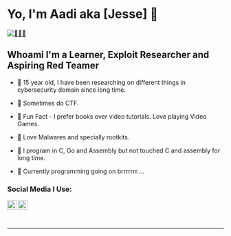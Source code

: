 # Yo, I'm Aadi aka [Jesse] 👋
[![👨🏻‍💻](https://img.shields.io/twitter/follow/r00tkit__?color=1DA1F2&logo=twitter&style=for-the-badge)](https://twitter.com/intent/follow?original_referer=https%3A%2F%2Fgithub.com%2F0x29FE2&screen_name=r00tkit__)

## Whoami I'm a Learner, Exploit Researcher and Aspiring Red Teamer

- 📀 15 year old, I have been researching on different things in cybersecurity domain since long time.

- 📀 Sometimes do CTF.

- 📀 Fun Fact - I prefer books over video tutorials. Love playing Video Games.

- 📀 Love Malwares and specially rootkits.

- 📀 I program in C, Go and Assembly but not touched C and assembly for long time.

- 📀 Currently programming going on brrrrrrr....

### Social Media I Use:
[<img align="left" alt="Sasha0x01_ | Twitter" width="22px" src="https://cdn.jsdelivr.net/npm/simple-icons@v3/icons/twitter.svg" />][twitter]
[<img align="left" alt="@__theycallmeaadi | Instagram" width="22px" src="https://cdn.jsdelivr.net/npm/simple-icons@v3/icons/instagram.svg" />][instagram]

<br />

<br />
<br />

---

[twitter]:https://twitter.com/Sasha0x01_
[instagram]:https://www.instagram.com/___theycallmeaadi/
